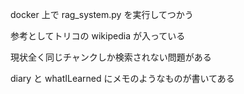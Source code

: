 docker 上で rag_system.py を実行してつかう

参考としてトリコの wikipedia が入っている

現状全く同じチャンクしか検索されない問題がある

diary と whatILearned にメモのようなものが書いてある
